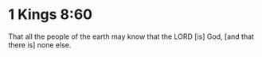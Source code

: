 # 1 Kings 8:60

That all the people of the earth may know that the LORD [is] God, [and that there is] none else.